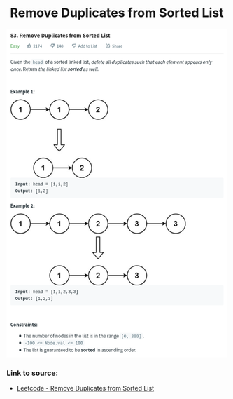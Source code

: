 <h1 align="center">Remove Duplicates from Sorted List</h1>

![alt text](https://github.com/matthew01lokiet/Algorithmic-exercises/blob/main/z_description_images/Linked%20List/remove_duplicates_from_sorted_list.png?raw=true)

### Link to source: 
- <a href="https://leetcode.com/problems/remove-duplicates-from-sorted-list/">Leetcode - Remove Duplicates from Sorted List</a>

